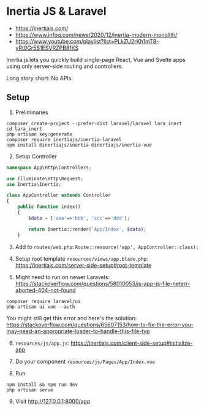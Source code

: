# Inertia JS & Laravel

- https://inertiajs.com/
- https://www.infoq.com/news/2020/12/inertia-modern-monolith/
- https://www.youtube.com/playlist?list=PLkZU2rKh1mT8-yRt0Gr5S1ESVRZPB8fKS

Inertia.js lets you quickly build single-page React, Vue and Svelte apps using only server-side routing and controllers.

Long story short: No APIs.

## Setup

1. Preliminaries
```
composer create-project --prefer-dist laravel/laravel lara_inert
cd lara_inert
php artisan key:generate
composer require inertiajs/inertia-laravel
npm install @inertiajs/inertia @inertiajs/inertia-vue
```

2. Setup Controller
```php
namespace App\Http\Controllers;

use Illuminate\Http\Request;
use Inertia\Inertia;

class AppController extends Controller
{
    public function index()
    {
        $data = ['aaa'=>'bbb', 'ccc'=>'ddd'];

        return Inertia::render('App/Index', $data);
    }
```

3. Add to `routes/web.php`: `Route::resource('app', AppController::class);`

4. Setup root template `resources/views/app.blade.php`: https://inertiajs.com/server-side-setup#root-template

5. Might need to run on newer Laravels: https://stackoverflow.com/questions/58010053/js-app-js-file-neterr-aborted-404-not-found
```
composer require laravel/ui
php artisan ui vue --auth
```

You might still get this error and here's the solution: https://stackoverflow.com/questions/65607153/how-to-fix-the-error-you-may-need-an-appropriate-loader-to-handle-this-file-typ

6. `resources/js/app.js`: https://inertiajs.com/client-side-setup#initialize-app

7. Do your component `resources/js/Pages/App/Index.vue`

8. Run
```
npm install && npm run dev
php artisan serve
```

9. Visit http://127.0.0.1:8000/app

